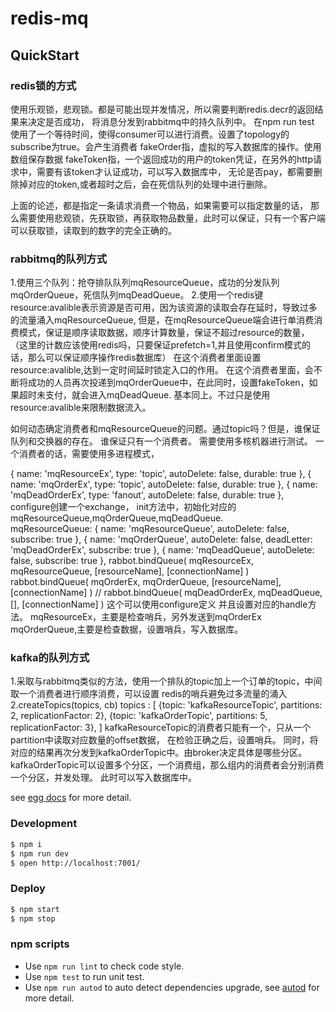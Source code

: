 # redis-mq



## QuickStart

<!-- add docs here for user -->

### redis锁的方式
使用乐观锁，悲观锁。都是可能出现并发情况，所以需要判断redis.decr的返回结果来决定是否成功，
将消息分发到rabbitmq中的持久队列中。
在npm run test 使用了一个等待时间，使得consumer可以进行消费。设置了topology的subscribe为true。会产生消费者
fakeOrder指，虚拟的写入数据库的操作。使用数组保存数据
fakeToken指，一个返回成功的用户的token凭证，在另外的http请求中，需要有该token才认证成功，可以写入数据库中，
无论是否pay，都需要删除掉对应的token,或者超时之后，会在死信队列的处理中进行删除。

上面的论述，都是指定一条请求消费一个物品，如果需要可以指定数量的话，
那么需要使用悲观锁，先获取锁，再获取物品数量，此时可以保证，只有一个客户端可以获取锁，读取到的数字的完全正确的。

### rabbitmq的队列方式
1.使用三个队列：抢夺排队队列mqResourceQueue，成功的分发队列mqOrderQueue，死信队列mqDeadQueue。
2.使用一个redis键resource:avalible表示资源是否可用，因为该资源的读取会存在延时，导致过多的流量涌入mqResourceQueue,
但是，在mqResourceQueue端会进行单消费消费模式，保证是顺序读取数据，顺序计算数量，保证不超过resource的数量，
（这里的计数应该使用redis吗，只要保证prefetch=1,并且使用confirm模式的话，那么可以保证顺序操作redis数据库）
在这个消费者里面设置resource:avalible,达到一定时间延时锁定入口的作用。
在这个消费者里面，会不断将成功的人员再次投递到mqOrderQueue中，在此同时，设置fakeToken，如果超时未支付，就会进入mqDeadQueue.
基本同上。不过只是使用resource:avalible来限制数据流入。

如何动态确定消费者和mqResourceQueue的问题。通过topic吗？但是，谁保证队列和交换器的存在。
谁保证只有一个消费者。
需要使用多核机器进行测试。
一个消费者的话，需要使用多进程模式，

  { name: 'mqResourceEx', type: 'topic', autoDelete: false, durable: true },
  { name: 'mqOrderEx', type: 'topic', autoDelete: false, durable: true },
  { name: 'mqDeadOrderEx', type: 'fanout', autoDelete: false, durable: true },
configure创建一个exchange，
init方法中，初始化对应的mqResourceQueue,mqOrderQueue,mqDeadQueue.  
mqResourceQueue: 
{ name: 'mqResourceQueue', autoDelete: false, subscribe: true },
{ name: 'mqOrderQueue', autoDelete: false, deadLetter: 'mqDeadOrderEx',  subscribe: true },
{ name: 'mqDeadQueue', autoDelete: false,  subscribe: true },
rabbot.bindQueue( mqResourceEx, mqResourceQueue, [resourceName], [connectionName] )
rabbot.bindQueue( mqOrderEx, mqOrderQueue, [resourceName], [connectionName] )
// rabbot.bindQueue( mqDeadOrderEx, mqDeadQueue, [], [connectionName] ) 这个可以使用configure定义
并且设置对应的handle方法。
mqResourceEx，主要是检查哨兵，另外发送到mqOrderEx
mqOrderQueue,主要是检查数据，设置哨兵，写入数据库。

### kafka的队列方式
1.采取与rabbitmq类似的方法，使用一个排队的topic加上一个订单的topic，中间取一个消费者进行顺序消费，可以设置
redis的哨兵避免过多流量的涌入
2.createTopics(topics, cb) 
topics : [
  {topic: 'kafkaResourceTopic', partitions: 2, replicationFactor: 2},
  {topic: 'kafkaOrderTopic', partitions: 5, replicationFactor: 3},
]
kafkaResourceTopic的消费者只能有一个，只从一个partition中读取对应数量的offset数据，
在检验正确之后，设置哨兵。
同时，将对应的结果再次分发到kafkaOrderTopic中。由broker决定具体是哪些分区。
kafkaOrderTopic可以设置多个分区，一个消费组，那么组内的消费者会分别消费一个分区，并发处理。
此时可以写入数据库中。


see [egg docs][egg] for more detail.

### Development

```bash
$ npm i
$ npm run dev
$ open http://localhost:7001/
```

### Deploy

```bash
$ npm start
$ npm stop
```

### npm scripts

- Use `npm run lint` to check code style.
- Use `npm test` to run unit test.
- Use `npm run autod` to auto detect dependencies upgrade, see [autod](https://www.npmjs.com/package/autod) for more detail.


[egg]: https://eggjs.org